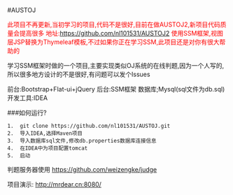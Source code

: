 #AUSTOJ

<font style="color:red">此项目不再更新,当初学习的项目,代码不是很好,目前在做AUSTOJ2,新项目代码质量会提高很多
地址:https://github.com/nl101531/AUSTOJ2
使用SSM框架,视图层JSP替换为Thymeleaf模板,不过如果你正在学习SSM,此项目还是对你有很大帮助的</font>

学习SSM框架时做的一个项目,主要实现类似OJ系统的在线判题,因为一个人写的,所以很多地方设计的不是很好,有问题可以发个Issues

前台:Bootstrap+Flat-ui+jQuery
后台:SSM框架
数据库;Mysql(sql文件为db.sql)
开发工具:IDEA

###如何运行?
```
1.  git clone https://github.com/nl101531/AUSTOJ.git
2.  导入IDEA,选择Maven项目
3.  导入数据库sql文件,修改db.properties数据库连接信息
4.  在IDEA中为项目配置tomcat
5.  启动

```

判题服务器使用 https://github.com/weizengke/judge  

项目演示:  http://mrdear.cn:8080/


